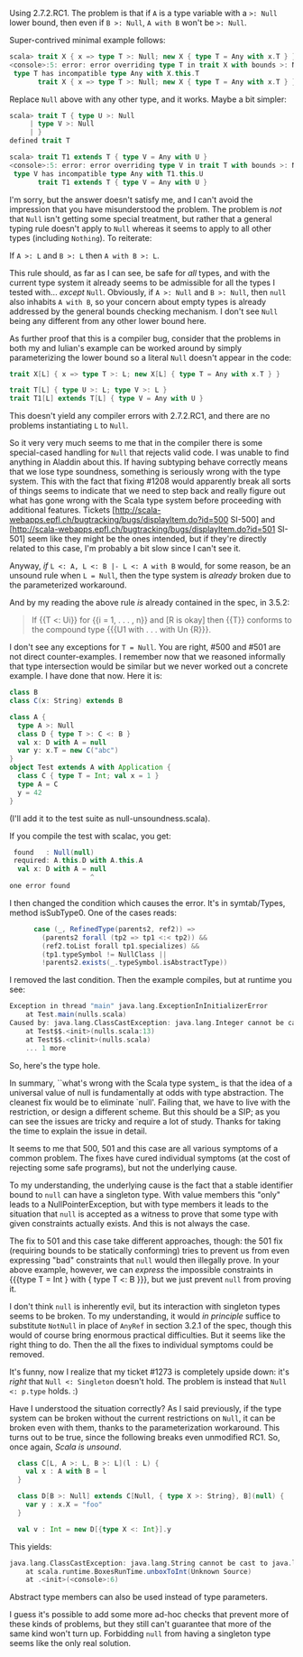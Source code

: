 Using 2.7.2.RC1. The problem is that if `A` is a type variable with a `>: Null` lower bound, then even if `B >: Null`, `A with B` won't be `>: Null`.

Super-contrived minimal example follows:

```scala
scala> trait X { x => type T >: Null; new X { type T = Any with x.T } }
<console>:5: error: error overriding type T in trait X with bounds >: Null <: Any;
 type T has incompatible type Any with X.this.T
       trait X { x => type T >: Null; new X { type T = Any with x.T } }
```

Replace `Null` above with any other type, and it works.
Maybe a bit simpler:

```scala
scala> trait T { type U >: Null
     | type V >: Null
     | }
defined trait T

scala> trait T1 extends T { type V = Any with U }
<console>:5: error: error overriding type V in trait T with bounds >: Null <: Any;
 type V has incompatible type Any with T1.this.U
       trait T1 extends T { type V = Any with U }
```
I'm sorry, but the answer doesn't satisfy me, and I can't avoid the impression that you have misunderstood the problem. The problem is *not* that `Null` isn't getting some special treatment, but rather that a general typing rule doesn't apply to `Null` whereas it seems to apply to all other types (including `Nothing`). To reiterate:

If `A >: L` and `B >: L` then `A with B >: L`.

This rule should, as far as I can see, be safe for *all* types, and with the current type system it already seems to be admissible for all the types I tested with... *except* `Null`. Obviously, if `A >: Null` and `B >: Null`, then `null` also inhabits `A with B`, so your concern about empty types is already addressed by the general bounds checking mechanism. I don't see `Null` being any different from any other lower bound here.

As further proof that this is a compiler bug, consider that the problems in both my and Iulian's example can be worked around by simply parameterizing the lower bound so a literal `Null` doesn't appear in the code:

```scala
trait X[L] { x => type T >: L; new X[L] { type T = Any with x.T } }

trait T[L] { type U >: L; type V >: L }
trait T1[L] extends T[L] { type V = Any with U }
```

This doesn't yield any compiler errors with 2.7.2.RC1, and there are no problems instantiating `L` to `Null`.

So it very very much seems to me that in the compiler there is some special-cased handling for `Null` that rejects valid code.
I was unable to find anything in Aladdin about this.  If having subtyping behave correctly means that we lose type soundness, something is seriously wrong with the type system.  This with the fact that fixing #1208 would apparently break all sorts of things seems to indicate that we need to step back and really figure out what has gone wrong with the Scala type system before proceeding with additional features.
Tickets [http://scala-webapps.epfl.ch/bugtracking/bugs/displayItem.do?id=500 SI-500] and [http://scala-webapps.epfl.ch/bugtracking/bugs/displayItem.do?id=501 SI-501] seem like they might be the ones intended, but if they're directly related to this case, I'm probably a bit slow since I can't see it.

Anyway, *if* `L <: A, L <: B |- L <: A with B` would, for some reason, be an unsound rule when `L = Null`, then the type system is *already* broken due to the parameterized workaround.

And by my reading the above rule *is* already contained in the spec, in 3.5.2:

> If {{T <: Ui}} for {{i = 1, . . . , n}} and [R is okay] then {{T}} conforms to the compound type {{{U1 with . . . with Un {R}}}.

I don't see any exceptions for `T = Null`.
You are right, #500 and #501 are not direct counter-examples. I remember now that we reasoned informally that type intersection would be similar but we never worked out a concrete example. I have done that now. Here it is:
```scala
class B
class C(x: String) extends B

class A {
  type A >: Null
  class D { type T >: C <: B }
  val x: D with A = null
  var y: x.T = new C("abc")
}
object Test extends A with Application {
  class C { type T = Int; val x = 1 }
  type A = C
  y = 42
}
```
(I'll add it to the test suite as null-unsoundness.scala).

If you compile the test with scalac, you get:
```scala
 found   : Null(null)
 required: A.this.D with A.this.A
  val x: D with A = null
                    ^
one error found
```
I then changed the condition which causes the error. It's in symtab/Types, method
isSubType0. One of the cases reads:

```scala
      case (_, RefinedType(parents2, ref2)) =>
        (parents2 forall (tp2 => tp1 <:< tp2)) &&
        (ref2.toList forall tp1.specializes) &&
        (tp1.typeSymbol != NullClass ||
        !parents2.exists(_.typeSymbol.isAbstractType))
```
I removed the last condition. Then the example compiles, but at runtime you see:
```scala
Exception in thread "main" java.lang.ExceptionInInitializerError
	at Test.main(nulls.scala)
Caused by: java.lang.ClassCastException: java.lang.Integer cannot be cast to B
	at Test$$.<init>(nulls.scala:13)
	at Test$$.<clinit>(nulls.scala)
	... 1 more
```
So, here's the type hole. 

In summary, ``what's wrong with the Scala type system_ is that the idea of a universal value of null is fundamentally at odds with type abstraction. The cleanest fix would be to eliminate `null'. Failing that, we have to live with the restriction, or design a different scheme. But this should be a SIP; as you can see the issues are tricky and require a lot of study.
Thanks for taking the time to explain the issue in detail.

It seems to me that 500, 501 and this case are all various
symptoms of a common problem. The fixes have cured individual
symptoms (at the cost of rejecting some safe programs), but not
the underlying cause.

To my understanding, the underlying cause is the fact that a
stable identifier bound to `null` can have a singleton type.
With value members this "only" leads to a NullPointerException,
but with type members it leads to the situation that `null`
is accepted as a witness to prove that some type with given
constraints actually exists. And this is not always the case.

The fix to 501 and this case take different approaches, though:
the 501 fix (requiring bounds to be statically conforming) tries
to prevent us from even expressing "bad" constraints that
`null` would then illegally prove. In your above example,
however, we can _express_ the impossible constraints in {{{type T = Int } with { type T <: B }}}, but we just prevent
`null` from proving it.

I don't think `null` is inherently evil, but its interaction
with singleton types seems to be broken. To my understanding, it
would *in principle* suffice to substitute `NotNull` in place of `AnyRef` in section 3.2.1 of the spec, though this would of
course bring enormous practical difficulties. But it seems like
the right thing to do. Then the all the fixes to individual
symptoms could be removed.

It's funny, now I realize that my ticket #1273 is completely
upside down: it's *right* that `Null <: Singleton` doesn't
hold. The problem is instead that `Null <: p.type` holds. :)

Have I understood the situation correctly?
As I said previously, if the type system can be broken without the current restrictions on `Null`, it can be broken even with them, thanks to the parameterization workaround. This turns out to be true, since the following breaks even unmodified RC1. So, once again, *Scala is unsound*.

```scala
  class C[L, A >: L, B >: L](l : L) { 
    val x : A with B = l
  }

  class D[B >: Null] extends C[Null, { type X >: String}, B](null) { 
    var y : x.X = "foo" 
  }

  val v : Int = new D[{type X <: Int}].y
```

This yields:

```scala
java.lang.ClassCastException: java.lang.String cannot be cast to java.lang.Integer
	at scala.runtime.BoxesRunTime.unboxToInt(Unknown Source)
	at .<init>(<console>:6)
```

Abstract type members can also be used instead of type parameters.

I guess it's possible to add some more ad-hoc checks that prevent more of these kinds of problems, but they still can't guarantee that more of the same kind won't turn up. Forbidding `null` from having a singleton type seems like the only real solution.
